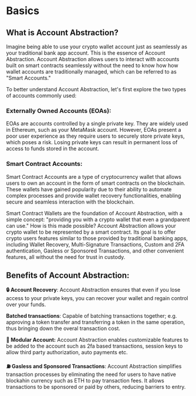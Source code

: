 # Basics

## What is Account Abstraction?

Imagine being able to use your crypto wallet account just as seamlessly as your traditional bank app account. This is the essence of Account Abstraction. Account Abstraction allows users to interact with accounts built on smart contracts seamlessly without the need to know how how wallet accounts are traditionally managed, which can be referred to as "Smart Accounts."

To better understand Account Abstraction, let's first explore the two types of accounts commonly used:

### Externally Owned Accounts (EOAs):

EOAs are accounts controlled by a single private key. They are widely used in Ethereum, such as your MetaMask account. However, EOAs present a poor user experience as they require users to securely store private keys, which poses a risk. Losing private keys can result in permanent loss of access to funds stored in the account.

### Smart Contract Accounts:

Smart Contract Accounts are a type of cryptocurrency wallet that allows users to own an account in the form of smart contracts on the blockchain. These wallets have gained popularity due to their ability to automate complex processes and provide wallet recovery functionalities, enabling secure and seamless interaction with the blockchain.

Smart Contract Wallets are the foundation of Account Abstraction, with a simple concept: "providing you with a crypto wallet that even a grandparent can use." How is this made possible? Account Abstraction allows your crypto wallet to be represented by a smart contract. Its goal is to offer crypto users features similar to those provided by traditional banking apps, including Wallet Recovery, Multi-Signature Transactions, Custom and 2FA authentication, Gasless or Sponsored Transactions, and other convenient features, all without the need for trust in custody.

## Benefits of Account Abstraction:

**🔒 Account Recovery**: Account Abstraction ensures that even if you lose access to your private keys, you can recover your wallet and regain control over your funds.

**Batched transactions**: Capable of batching transactions together; e.g. approving a token transfer and transferring a token in the same operation, thus bringing down the overal transaction cost.

**🔌 Modular Account:** Account Abstraction enables customizable features to be added to the account such as 2fa based transactions, session keys
to allow third party authorization, auto payments etc.

**⛽️  Gasless and Sponsored Transactions**: Account Abstraction simplifies transaction processes by eliminating the need for users to have native blockahin currency such as ETH to pay transaction fees. It allows transactions to be sponsored or paid by others, reducing barriers to entry.


